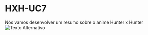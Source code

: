 # HXH-UC7
Nós vamos desenvolver um resumo sobre o anime Hunter x Hunter
![Texto Alternativo](https://dimensaosete.com.br/static/40ca036275c1f7777955d570dc73c82d/2493a/hunter-x-hunter.webp)
